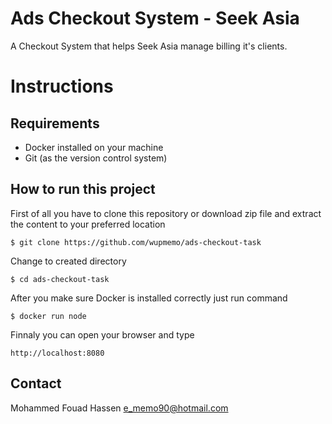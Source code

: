 # Ads Checkout System - Seek Asia

A Checkout System that helps Seek Asia manage billing it's clients.


# Instructions

## Requirements
- Docker installed on your machine
- Git (as the version control system)


## How to run this project

First of all you have to clone this repository or download zip file and extract the content to your preferred location

```console
$ git clone https://github.com/wupmemo/ads-checkout-task
```

Change to created directory

```console
$ cd ads-checkout-task
```

After you make sure Docker is installed correctly just run command
```console
$ docker run node
```

Finnaly you can open your browser and type
```console
http://localhost:8080
```

## Contact

Mohammed Fouad Hassen <e_memo90@hotmail.com>

